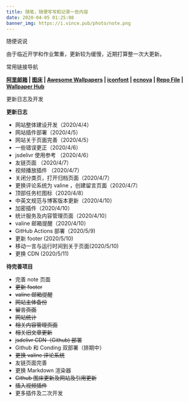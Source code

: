 ```yaml
---
title: 随笔，随便写写和记录一些内容
date: 2020-04-05 01:25:08
banner_img: https://i.vince.pub/photo/note.png
---
```


<p class="note note-success">随便说说</p>

由于临近开学和作业繁重，更新较为缓慢，近期打算整一次大更新。

<p class="note note-primary">常用链接导航</p>

**[阿里邮箱](https://qiye.aliyun.com/ ) | [图床](https://imgchr.com/ ) | [Awesome Wallpapers](https://wallhaven.cc ) | [iconfont](https://www.iconfont.cn ) | [ecnova](https://trench.ecnova.com/ ) | [Repo File](https://cdn.jsdelivr.net/gh/vinceying/blog-file@eb13514517dbd62db37641637ce6db7c52bad1e5/ ) | [Wallpaper Hub](https://wallpaperhub.app/ )**

<p class="note note-info">更新日志及开发</p>

**更新日志**

* 网站整体建设开发（2020/4/4）
* 网站插件部署（2020/4/5）
* 网站关于页面完善（2020/4/5）
* 一些错误更正（2020/4/6）
* jsdelivr 使用参考 （2020/4/6）
* 友链页面 （2020/4/7）
* 视频播放插件 （2020/4/7）
* 关闭分类页，打开归档页面（2020/4/7）
* 更换评论系统为 valine ，创建留言页面（2020/4/7）
* 顶部任务栏图标（2020/4/8）
* 中英文规范与博客版本更新（2020/4/10）
* 加密插件（2020/4/10）
* 统计服务及内容管理页面（2020/4/10）
* valine 邮箱提醒（2020/4/10）
* GitHub Actions 部署（2020/5/9)
* 更新 footer (2020/5/10)
* 移动一言与运行时间到关于页面(2020/5/10)
* 更换 CDN (2020/5/11)

**待完善项目**

* 完善 note 页面
* ~~更新 footer~~
* ~~valine 邮箱提醒~~
* ~~网站主体备份~~
* ~~留言页面~~
* ~~网站统计~~
* ~~相关内容管理页面~~
* ~~相关旧文章更新~~
* ~~jsdelivr CDN（Github) 部署~~
* Github 和 Conding 双部署（排期中）
* ~~更换 valine 评论系统~~
* 友链页面完善
* 更换 Markdown 渲染器
* ~~Github 图床更新及网站及引用更新~~
* ~~插入视频插件~~
* 更多插件及二次开发